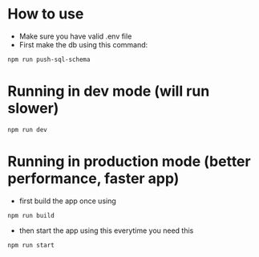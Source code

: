 # How to use

- Make sure you have valid .env file
- First make the db using this command:
```
npm run push-sql-schema
```

# Running in dev mode (will run slower)
```
npm run dev
```

# Running in production mode (better performance, faster app)
- first build the app once using
```
npm run build
```

- then start the app using this everytime you need this
```
npm run start
```